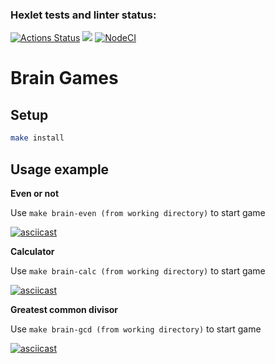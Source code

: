 ### Hexlet tests and linter status:
[![Actions Status](https://github.com/ruslanrust/backend-project-lvl1/workflows/hexlet-check/badge.svg)](https://github.com/ruslanrust/backend-project-lvl1/actions)
<a href="https://codeclimate.com/github/ruslanrust/backend-project-lvl1/maintainability"><img src="https://api.codeclimate.com/v1/badges/d8c73858d4362100c8fe/maintainability" /></a>
[![NodeCI](https://github.com/ruslanrust/backend-project-lvl1/workflows/NodeCI/badge.svg)](https://github.com/ruslanrust/backend-project-lvl1/actions/workflows/nodejs.yml)

# Brain Games

##  Setup

```sh
make install
```

## Usage example

**Even or not**

Use `make brain-even (from working directory)` to start game

[![asciicast](https://asciinema.org/a/EPogz3RdRY5vi7RqyVEkV9hPy.svg)](https://asciinema.org/a/EPogz3RdRY5vi7RqyVEkV9hPy)

**Calculator**

Use `make brain-calc (from working directory)` to start game

[![asciicast](https://asciinema.org/a/c4CSqhjGZI9jX6UGn3Ca7BDRQ.svg)](https://asciinema.org/a/c4CSqhjGZI9jX6UGn3Ca7BDRQ)

**Greatest common divisor**

Use `make brain-gcd (from working directory)` to start game

[![asciicast](https://asciinema.org/a/6Spz5YEXJ5n81j2DkT8xQ6APz.svg)](https://asciinema.org/a/6Spz5YEXJ5n81j2DkT8xQ6APz)